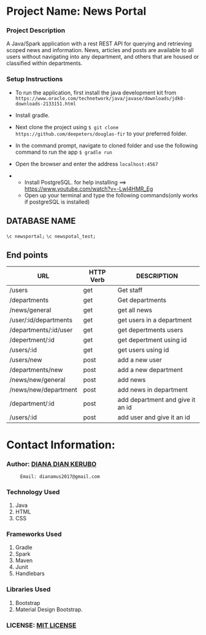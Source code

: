 # Project Name: News Portal


### Project Description
A Java/Spark application with a rest REST API for querying and retrieving scoped news and information. News, articles and posts are available to all users without navigating into any department, and others that are housed or classified within departments.



### Setup Instructions

* To run the application, first install the java development kit from `https://www.oracle.com/technetwork/java/javase/downloads/jdk8-downloads-2133151.html`
* Install gradle.
* Next clone the project using `$ git clone https://github.com/deepeters/douglas-fir` to your preferred folder.
* In the command prompt, navigate to cloned folder and use the following command to run the app `$ gradle run`
* Open the browser and enter the address `localhost:4567`

* * Install PostgreSQL. for help installing ==> https://www.youtube.com/watch?v=-LwI4HMR_Eg
  * Open up your terminal and type the following commands(only works if postgreSQL is installed)
  
 ## DATABASE NAME 
 `\c newsportal;`
 `\c newspotal_test;`


## End points
| URL                                            | HTTP Verb   |                                 DESCRIPTION|
|--                                              |  ---        |                                   ---      |
|/users                                          |get          |     Get staff                              |
|/departments                                    |get          |     Get departments                        |
|/news/general                                   |get          |      get all news                          |
|/user/:id/departments                           |get          |      get users in a department             |
|/departments/:id/user                           |get          |     get depertments users                  |
|/depertment/:id                                 |get          |     get depertment using id                |
|/users/:id                                      | get         |     get users using id                     |
|/users/new                                      |post         |     add a new user                         |
|/departments/new                                |post         |     add a new department                   |
|/news/new/general                               |post         |     add news                               |
|/news/new/department                            |post         |    add news in department                  |
|/department/:id                                 |post         |    add department and give it an id        |
|/users/:id                                      |post         |    add user and give it an id              |

# Contact Information:
### Author: [DIANA DIAN KERUBO](https://github.com/diana3664)

         Email: dianamus2017@gmail.com

### Technology Used
1. Java
2. HTML
3. CSS

### Frameworks Used
1. Gradle
2. Spark
3. Maven
4. Junit
5. Handlebars

### Libraries Used
1. Bootstrap
2. Material Design Bootstrap.

### LICENSE: [MIT LICENSE](https://raw.githubusercontent.com/diana3664/news-portal/master/LICENSE)